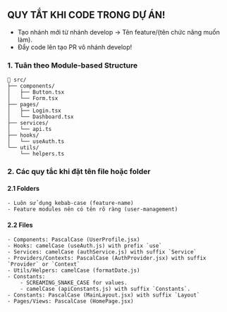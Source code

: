 ## QUY TẮT KHI CODE TRONG DỰ ÁN!

- Tạo nhánh mới từ nhánh develop -> Tên feature/(tên chức năng muốn làm).
- Đẩy code lên tạo PR vô nhánh develop!

### 1. Tuân theo Module-based Structure

```
📁 src/
├── components/
│   ├── Button.tsx
│   └── Form.tsx
├── pages/
│   ├── Login.tsx
│   └── Dashboard.tsx
├── services/
│   └── api.ts
├── hooks/
│   └── useAuth.ts
└── utils/
    └── helpers.ts
```

### 2. Các quy tắc khi đặt tên file hoặc folder

#### 2.1 Folders
    - Luôn sử dụng kebab-case (feature-name)
	- Feature modules nên có tên rõ ràng (user-management)

#### 2.2 Files
	- Components: PascalCase (UserProfile.jsx)
	- Hooks: camelCase (useAuth.js) with prefix `use`
	- Services: camelCase (authService.js) with suffix `Service`
	- Providers/Contexts: PascalCase (AuthProvider.jsx) with suffix `Provider` or `Context`
    - Utils/Helpers: camelCase (formatDate.js)
    - Constants: 
        - SCREAMING_SNAKE_CASE for values.
        - camelCase (apiConstants.js) with suffix `Constants`.
    - Constants: PascalCase (MainLayout.jsx) with suffix `Layout`
    - Pages/Views: PascalCase (HomePage.jsx)